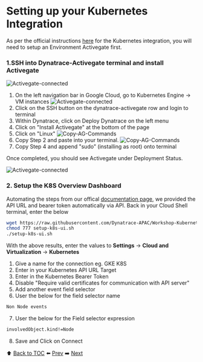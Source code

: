 # Setting up your Kubernetes Integration

As per the official instructions [here](https://www.dynatrace.com/support/help/technology-support/cloud-platforms/kubernetes/monitoring/connect-kubernetes-clusters-to-dynatrace/) for the Kubernetes integration, you will need to setup an Environment Activegate first.

### 1.SSH into Dynatrace-Activegate terminal and install Activegate


![Activegate-connected](https://github.com/Nodnarboen/Workshop-Kubernetes/blob/master/assets/activegate-0.png)
1. On the left navigation bar in Google Cloud, go to Kubernetes Engine -> VM instances
![Activegate-connected](https://github.com/Nodnarboen/Workshop-Kubernetes/blob/master/assets/activegate.png)
2. Click on the SSH button on the dynatrace-activegate row and login to terminal
2. Within Dynatrace, click on Deploy Dynatrace on the left menu
3. Click on "Install Activegate" at the bottom of the page
4. Click on "Linux"
![Copy-AG-Commands](https://github.com/Nodnarboen/Workshop-Kubernetes/blob/master/assets/activegate-2.png)
5. Copy Step 2 and paste into your terminal.
![Copy-AG-Commands](https://github.com/Nodnarboen/Workshop-Kubernetes/blob/master/assets/activegate-3.png)
6. Copy Step 4 and append "sudo" (installing as root) onto terminal

Once completed, you should see Activegate under Deployment Status.

![Activegate-connected](https://github.com/Nodnarboen/Workshop-Kubernetes/blob/master/assets/Picture9.1.png)

### 2. Setup the K8S Overview Dashboard

Automating the steps from our offical [documentation page](https://www.dynatrace.com/support/help/technology-support/cloud-platforms/kubernetes/installation-and-operation/further-integrations/connect-your-kubernetes-clusters-to-dynatrace/), we provided the API URL and bearer token automatically via API. Back in your Cloud Shell terminal, enter the below

``` bash
wget https://raw.githubusercontent.com/Dynatrace-APAC/Workshop-Kubernetes/master/setup-k8s-ui.sh
chmod 777 setup-k8s-ui.sh
./setup-k8s-ui.sh
```
With the above results, enter the values to <b>Settings</b> -> <b>Cloud and Virtualization</b> -> <b>Kubernetes</b>

1. Give a name for the connection eg. GKE K8S
2. Enter in your Kubernetes API URL Target
3. Enter in the Kubernetes Bearer Token
4. Disable "Require valid certificates for communication with API server"
5. Add another event field selector
6. User the below for the field selector name
``` bash
Non Node events 
```
7. User the below for the Field selector expression
``` bash
involvedObject.kind!=Node
```
8. Save and Click on Connect


:arrow_up: [Back to TOC](/README.md) :arrow_left: [Prev](../lab2/README.md)   :arrow_right: [Next](../lab4/README.md)  
